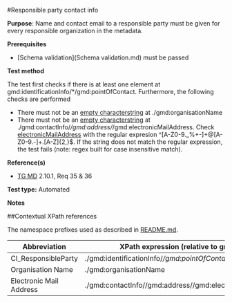 #Responsible party contact info

**Purpose**: Name and contact email to a responsible party must be given for every responsible organization in the metadata.

**Prerequisites**
* [Schema validation](Schema validation.md) must be passed

**Test method**

The test first checks if there is at least one element at gmd:identificationInfo/*/gmd:pointOfContact. Furthermore, the following checks are performed
*	There must not be an [empty characterstring](./README.md#emptychar) at ./gmd:organisationName
*	There must not be an [empty characterstring](./README.md#emptychar) at ./gmd:contactInfo/*/gmd:address/*/gmd:electronicMailAddress. Check [electronicMailAddress](#electronicMailAddress) with the regular expresion ^[A-Z0-9._%+-]+@[A-Z0-9.-]+.[A-Z]{2,}$.
If the string does not match the regular expression, the test fails (note: regex built for case insensitive match).

**Reference(s)**	 

* [TG MD](./README.md#ref_TG_MD) 2.10.1, Req 35 & 36

**Test type:** Automated

**Notes**

##Contextual XPath references

The namespace prefixes used as described in [README.md](./README.md#namespaces).

Abbreviation                                   |  XPath expression (relative to gmd:MD_Metadata)
-----------------------------------------------| -------------------------------------------------------------------------
<a name="CI_ResponsibleParty"></a> CI_ResponsibleParty   | ./gmd:identificationInfo/*/gmd:pointOfContact/*/gmd:CI_ResponsibleParty
<a name="organisationName"></a> Organisation Name |./gmd:organisationName
<a name="electronicMailAddress"></a> Electronic Mail Address  |./gmd:contactInfo//gmd:address//gmd:electronicMailAddress
